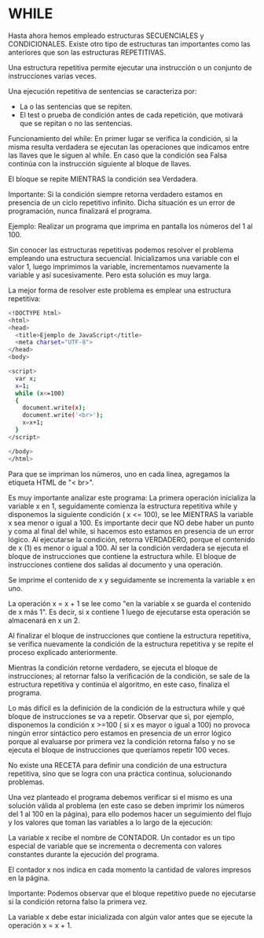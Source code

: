 # WHILE
Hasta ahora hemos empleado estructuras SECUENCIALES y CONDICIONALES. Existe otro tipo de estructuras tan importantes como las anteriores que son las estructuras REPETITIVAS.

Una estructura repetitiva permite ejecutar una instrucción o un conjunto de instrucciones varias veces.

Una ejecución repetitiva de sentencias se caracteriza por:

- La o las sentencias que se repiten.
- El test o prueba de condición antes de cada repetición, que motivará que se repitan o no las sentencias.

Funcionamiento del while: En primer lugar se verifica la condición, si la misma resulta verdadera se ejecutan las operaciones que indicamos entre las llaves que le siguen al while.
En caso que la condición sea Falsa continúa con la instrucción siguiente al bloque de llaves.

El bloque se repite MIENTRAS la condición sea Verdadera.

Importante: Si la condición siempre retorna verdadero estamos en presencia de un ciclo repetitivo infinito. Dicha situación es un error de programación, nunca finalizará el programa.

Ejemplo: Realizar un programa que imprima en pantalla los números del 1 al 100.

Sin conocer las estructuras repetitivas podemos resolver el problema empleando una estructura secuencial. Inicializamos una variable con el valor 1, luego imprimimos la variable, incrementamos nuevamente la variable y así sucesivamente. Pero esta solución es muy larga.

La mejor forma de resolver este problema es emplear una estructura repetitiva:

```bash
<!DOCTYPE html>
<html>
<head>
  <title>Ejemplo de JavaScript</title>
  <meta charset="UTF-8">
</head>
<body>

<script>
  var x;
  x=1;
  while (x<=100)
  {
    document.write(x);
    document.write('<br>');
    x=x+1;
  }
</script>

</body>
</html>
```

Para que se impriman los números, uno en cada línea, agregamos la etiqueta HTML de "< br>".

Es muy importante analizar este programa:
La primera operación inicializa la variable x en 1, seguidamente comienza la estructura repetitiva while y disponemos la siguiente condición ( x <= 100), se lee MIENTRAS la variable x sea menor o igual a 100.
Es importante decir que NO debe haber un punto y coma al final del while, si hacemos esto estamos en presencia de un error lógico.
Al ejecutarse la condición, retorna VERDADERO, porque el contenido de x (1) es menor o igual a 100.
Al ser la condición verdadera se ejecuta el bloque de instrucciones que contiene la estructura while. El bloque de instrucciones contiene dos salidas al documento y una operación.

Se imprime el contenido de x y seguidamente se incrementa la variable x en uno.

La operación x = x + 1 se lee como "en la variable x se guarda el contenido de x más 1". Es decir, si x contiene 1 luego de ejecutarse esta operación se almacenará en x un 2.

Al finalizar el bloque de instrucciones que contiene la estructura repetitiva, se verifica nuevamente la condición de la estructura repetitiva y se repite el proceso explicado anteriormente.

Mientras la condición retorne verdadero, se ejecuta el bloque de instrucciones; al retornar falso la verificación de la condición, se sale de la estructura repetitiva y continúa el algoritmo, en este caso, finaliza el programa.

Lo más difícil es la definición de la condición de la estructura while y qué bloque de instrucciones se va a repetir. Observar que si, por ejemplo, disponemos la condición x >=100 ( si x es mayor o igual a 100) no provoca ningún error sintáctico pero estamos en presencia de un error lógico porque al evaluarse por primera vez la condición retorna falso y no se ejecuta el bloque de instrucciones que queríamos repetir 100 veces.

No existe una RECETA para definir una condición de una estructura repetitiva, sino que se logra con una práctica continua, solucionando problemas.

Una vez planteado el programa debemos verificar si el mismo es una solución válida al problema (en este caso se deben imprimir los números del 1 al 100 en la página), para ello podemos hacer un seguimiento del flujo y los valores que toman las variables a lo largo de la ejecución:

La variable x recibe el nombre de CONTADOR. Un contador es un tipo especial de variable que se incrementa o decrementa con valores constantes durante la ejecución del programa.

El contador x nos indica en cada momento la cantidad de valores impresos en la página.

Importante: Podemos observar que el bloque repetitivo puede no ejecutarse si la condición retorna falso la primera vez.

La variable x debe estar inicializada con algún valor antes que se ejecute la operación x = x + 1.